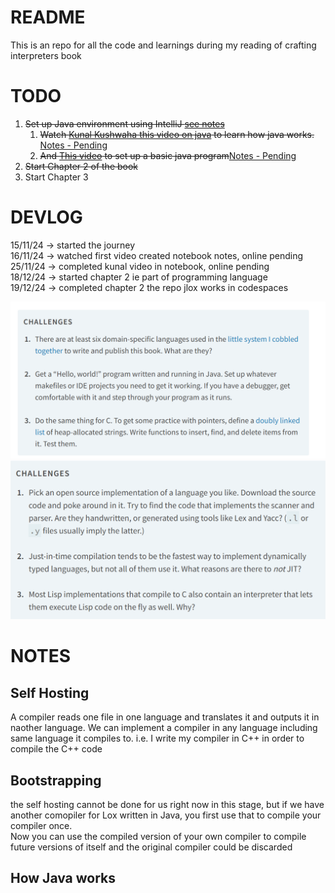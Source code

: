 # README
This is an repo for all the code and learnings during my reading of crafting interpreters book 

# TODO
1. ~~Set up Java environment using IntelliJ [see notes](#notes)~~
    1. ~~Watch [Kunal Kushwaha this video on java](https://www.youtube.com/watch?v=4EP8YzcN0hQ&list=PL9gnSGHSqcnr_DxHsP7AW9ftq0AtAyYqJ&index=7) to learn how java works.~~ [Notes - Pending](#how-java-works)
    2. ~~And [This video](https://www.youtube.com/watch?v=TAtrPoaJ7gc&list=PL9gnSGHSqcnr_DxHsP7AW9ftq0AtAyYqJ&index=8) to set up a basic java program~~[Notes - Pending](#how-java-works)
2. ~~Start Chapter 2 of the book~~
3. Start Chapter 3 


# DEVLOG
15/11/24 -> started the journey \
16/11/24 -> watched first video created notebook notes, online pending \
25/11/24 -> completed kunal video in notebook, online pending \
18/12/24 -> started chapter 2 ie part of programming language \
19/12/24 -> completed chapter 2 the repo jlox works in codespaces

![Challenge #1](Challenge-1.png)
![Challenge #2](Challenge-2.png)


# NOTES
## Self Hosting
A compiler reads one file in one language and translates it and outputs it in naother language. We can implement a compiler in any language including same language it compiles to. i.e. I write my compiler in C++ in order to compile the C++ code

## Bootstrapping
the self hosting cannot be done for us right now in this stage, but if we have another comopiler for Lox written in Java, you first use that to compile your compiler once.\
Now you can use the compiled version of your own compiler to compile future versions of itself and the original compiler could be discarded

## How Java works
